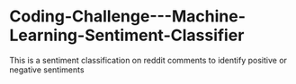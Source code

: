 # Coding-Challenge---Machine-Learning-Sentiment-Classifier
This is a sentiment classification on reddit comments to identify positive or negative sentiments

